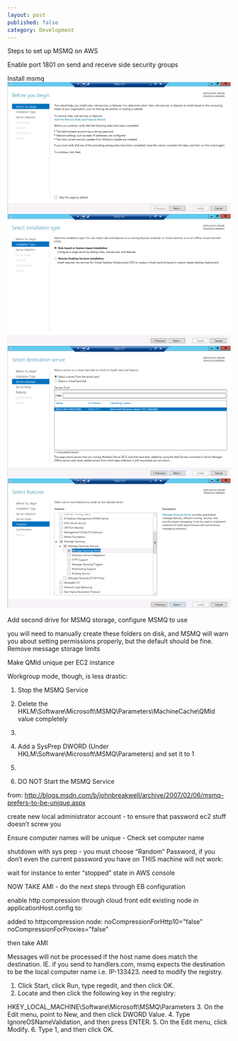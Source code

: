 ```yaml
---
layout: post
published: false
category: Development
---
```


Steps to set up MSMQ on AWS

Enable port 1801 on send and receive side security groups

Install msmq
![screenshot.1.png](/media/screenshot.10.png)
![screenshot.5.png](/media/screenshot.5.png)
![screenshot.7.png](/media/screenshot.7.png)
![screenshot.1.png](/media/screenshot.1.png)

 
Add second drive for MSMQ storage, configure MSMQ to use

you will need to manually create these folders on disk, and MSMQ will warn you about setting permissions properly, but the default should be fine.
Remove message storage limits


Make QMId unique per EC2 instance


Workgroup mode, though, is less drastic:

  1. Stop the MSMQ Service 
  2. Delete the HKLM\Software\Microsoft\MSMQ\Parameters\MachineCache\QMId value completely
  3. 

  4. Add a SysPrep DWORD (Under HKLM\Software\Microsoft\MSMQ\Parameters) and set it to 1
  5. 

  6. DO NOT Start the MSMQ Service

from: http://blogs.msdn.com/b/johnbreakwell/archive/2007/02/06/msmq-prefers-to-be-unique.aspx

create new local administrator account - to ensure that password ec2 stuff doesn’t screw you

Ensure computer names will be unique - Check set computer name


shutdown with sys prep - you must choose “Random” Password, if you don’t even the current password you have on THIS machine will not work:


wait for instance to enter “stopped” state in AWS console
  

NOW TAKE AMI - do the next steps through EB configuration

enable http compression through cloud front
edit existing <serverRuntime/> node in applicationHost.config to:
<serverRuntime enabled="true" frequentHitThreshold="1" frequentHitTimePeriod="00:00:20" />

added to httpcompression node:
 noCompressionForHttp10="false" noCompressionForProxies="false" 

then take AMI

Messages will not be processed if the host name does match the destination.  IE. if you send to handlers.com, msmq expects the destination to be the local computer name i.e. IP-133423.  need to modify the registry.


  1. Click Start, click Run, type regedit, and then click OK.
  2. Locate and then click the following key in the registry:

HKEY_LOCAL_MACHINE\Software\Microsoft\MSMQ\Parameters
  3. On the Edit menu, point to New, and then click DWORD Value.
  4. Type IgnoreOSNameValidation, and then press ENTER.
  5. On the Edit menu, click Modify.
  6. Type 1, and then click OK.